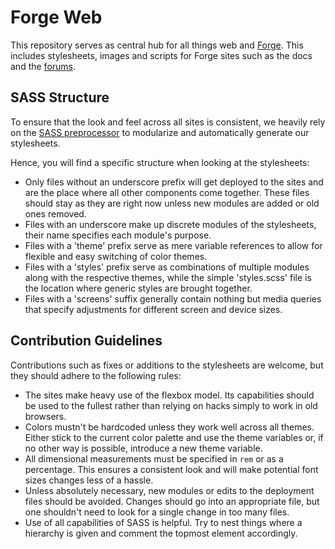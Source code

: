 Forge Web
=========

This repository serves as central hub for all things web and [Forge](https://github.com/MinecraftForge/MinecraftForge/). This includes stylesheets, images and scripts for Forge sites such as the docs and the [forums](https://minecraftforge.net/).

SASS Structure
--------------
To ensure that the look and feel across all sites is consistent, we heavily rely on the [SASS preprocessor](http://sass-lang.com/) to modularize and automatically generate our stylesheets.

Hence, you will find a specific structure when looking at the stylesheets:

  - Only files without an underscore prefix will get deployed to the sites and are the place where all other components come together. These files should stay as they are right now unless new modules are added or old ones removed.
  - Files with an underscore make up discrete modules of the stylesheets, their name specifies each module's purpose.
  - Files with a 'theme' prefix serve as mere variable references to allow for flexible and easy switching of color themes.
  - Files with a 'styles' prefix serve as combinations of multiple modules along with the respective themes, while the simple 'styles.scss' file is the location where generic styles are brought together.
  - Files with a 'screens' suffix generally contain nothing but media queries that specify adjustments for different screen and device sizes.

Contribution Guidelines
-----------------------
Contributions such as fixes or additions to the stylesheets are welcome, but they should adhere to the following rules:

  - The sites make heavy use of the flexbox model. Its capabilities should be used to the fullest rather than relying on hacks simply to work in old browsers.
  - Colors mustn't be hardcoded unless they work well across all themes. Either stick to the current color palette and use the theme variables or, if no other way is possible, introduce a new theme variable.
  - All dimensional measurements must be specified in `rem` or as a percentage. This ensures a consistent look and will make potential font sizes changes less of a hassle.
  - Unless absolutely necessary, new modules or edits to the deployment files should be avoided. Changes should go into an appropriate file, but one shouldn't need to look for a single change in too many files.
  - Use of all capabilities of SASS is helpful. Try to nest things where a hierarchy is given and comment the topmost element accordingly.